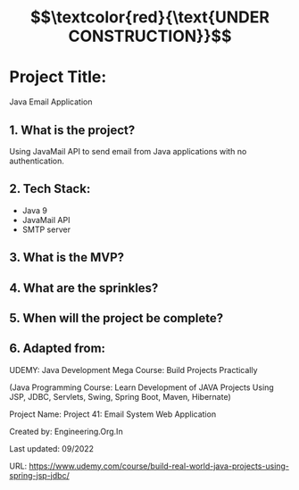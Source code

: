 # $$\textcolor{red}{\text{UNDER CONSTRUCTION}}$$

# Project Title:

Java Email Application


## 1. What is the project?

Using JavaMail API to send email from Java applications with no authentication.

## 2. Tech Stack:

- Java 9
- JavaMail API
- SMTP server

## 3. What is the MVP?


## 4. What are the sprinkles? 


## 5. When will the project be complete? 


## 6. Adapted from: 

UDEMY: Java Development Mega Course: Build Projects Practically

(Java Programming Course: Learn Development of JAVA Projects Using JSP, JDBC, Servlets, Swing, Spring Boot, Maven, Hibernate)

Project Name: Project 41: Email System Web Application

Created by: Engineering.Org.In

Last updated: 09/2022

URL: https://www.udemy.com/course/build-real-world-java-projects-using-spring-jsp-jdbc/


